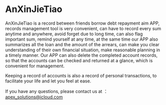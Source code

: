 # AnXinJieTiao

AnXinJieTiao is a record between friends borrow debt repayment aim APP, records management tool is very convenient, can have to record every sum anytime and anywhere, avoid forget due to long time, can also flag important sum, remind yourself at any time, at the same time our APP also summarizes all the loan and the amount of the arrears, can make you clear understanding of their own financial situation, make reasonable planning in a timely manner. Our APP can also delete the completed account records, so that the accounts can be checked and returned at a glance, which is convenient for management.

Keeping a record of accounts is also a record of personal transactions, to facilitate your life and let you feel at ease.

If you have any questions, please contact us at ： apex_solutions@icloud.com
